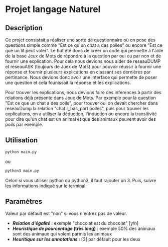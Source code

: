 # Projet langage Naturel

## Description

Ce projet consistait a réaliser une sorte de questionnaire où on pose des questions simple comme "Est ce qu'un chat a des poiles" ou encore "Est ce que un lit peut voler". Le but été donc de créer un code qui permette à l'aide de la base Jeux de Mots de répondre à la question par oui ou par non et de fournir une explication. Pour cela nous devions nous aider de reseauDUMP et reseauASK (toujours de Juex de Mots) pour pouvoir réussir à fournir une réponse et fournir plusieurs explications en classant ses dernières par pertinance. Nous devions donc avoir une interface qui permette de poser une question et cela founissait la réponse et les explications.

Pour trouver les explications, nous devions faire des inferences à partir des relations déjà présente dans Jeux de Mots. Par exemple pour la question "Est ce que un chat a des poils", pour trouver oui on devait chercher dans reseauDump la relation "chat r_has_part poiles", puis pour trouver les explications, on a utiliser la déduction, l'induction ou encore la transitivité pour dire qu'un chat est un animal et que des animaux peuvent avoir des poils par exemple.

## Utilisation

```bash
python main.py
```

ou

```bash
python3 main.py
```

Celon si vous utiliser python ou python3, il faut rajouter un 3. Puis, suivre les informations indiqué sur le terminal.

## Paramètres

Valeur par défault est "non" si vous n'entrez pas de valeur.

- **_Relation d'égalité_** : exemple "chocolat est du chocolat" [y/n]
- **_Heuristique de pourcentage_ (très long)** : exemple 50% des animaux sont des animaux qui volent parmis les animaux
- **_Heuritique sur les annotations_** : [3] par défault pour les deux
